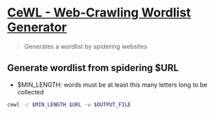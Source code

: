 # [CeWL - Web-Crawling Wordlist Generator](https://github.com/digininja/CeWL)

> Generates a wordlist by spidering websites

## Generate wordlist from spidering $URL

- $MIN_LENGTH: words must be at least this many letters long to be collected

```bash
cewl -c $MIN_LENGTH $URL -w $OUTPUT_FILE
```

